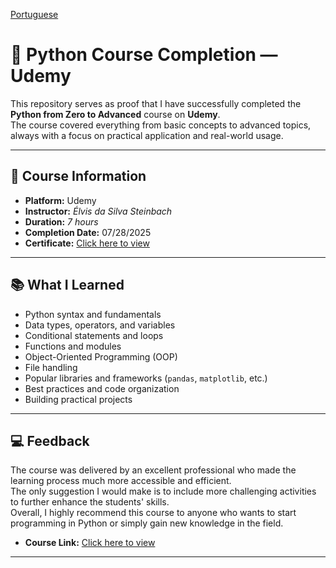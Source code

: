 [Portuguese](README.md)
# 🐍 Python Course Completion — Udemy

This repository serves as proof that I have successfully completed the **Python from Zero to Advanced** course on **Udemy**.  
The course covered everything from basic concepts to advanced topics, always with a focus on practical application and real-world usage.

---

## 📜 Course Information
- **Platform:** Udemy  
- **Instructor:** *Élvis da Silva Steinbach*  
- **Duration:** *7 hours*  
- **Completion Date:** 07/28/2025  
- **Certificate:** [Click here to view](https://www.udemy.com/certificate/UC-1e1e1b93-821f-41a4-bfc2-060fc3482354/)

---

## 📚 What I Learned
- Python syntax and fundamentals
- Data types, operators, and variables
- Conditional statements and loops
- Functions and modules
- Object-Oriented Programming (OOP)
- File handling
- Popular libraries and frameworks (`pandas`, `matplotlib`, etc.)
- Best practices and code organization
- Building practical projects

---

## 💻 Feedback
The course was delivered by an excellent professional who made the learning process much more accessible and efficient.  
The only suggestion I would make is to include more challenging activities to further enhance the students' skills.  
Overall, I highly recommend this course to anyone who wants to start programming in Python or simply gain new knowledge in the field.  
- **Course Link:** [Click here to view](https://www.udemy.com/course/logica-de-programacao-em-python/learn/lecture/36591444?start=1#overview)

---
